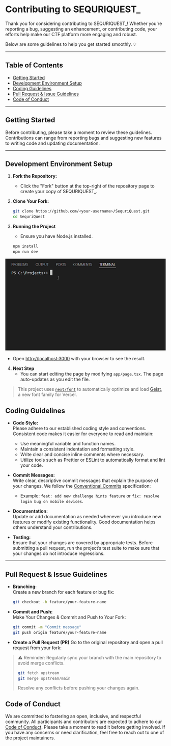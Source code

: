 # Contributing to SEQURIQUEST_

Thank you for considering contributing to SEQURIQUEST_! Whether you're reporting a bug, suggesting an enhancement, or contributing code, your efforts help make our CTF platform more engaging and robust.

Below are some guidelines to help you get started smoothly. 💡

---

## Table of Contents

- [Getting Started](#getting-started)
- [Development Environment Setup](#development-environment-setup)
- [Coding Guidelines](#coding-guidelines)
- [Pull Request & Issue Guidelines](#pull-request--issue-guidelines)
- [Code of Conduct](#code-of-conduct)

---

## Getting Started

Before contributing, please take a moment to review these guidelines. Contributions can range from reporting bugs and suggesting new features to writing code and updating documentation.

---

## Development Environment Setup

1. **Fork the Repository:**
   - Click the "Fork" button at the top-right of the repository page to create your copy of SEQURIQUEST_.

2. **Clone Your Fork:**
   ```bash
   git clone https://github.com/<your-username>/SequriQuest.git
   cd SequriQuest
   ```

3. **Running the Project**
    - Ensure you have Node.js installed.
   ```bash
   npm install
   npm run dev
   ```
![CLI Demo](cli.gif)




- Open [http://localhost:3000](http://localhost:3000) with your browser to see the result.

4. **Next Step**
    - You can start editing the page by modifying `app/page.tsx`. The page auto-updates as you edit the file.

>This project uses [`next/font`](https://nextjs.org/docs/app/building-your-application/optimizing/fonts) to automatically optimize and load [Geist](https://vercel.com/font), a new font family for Vercel.

## Coding Guidelines

- **Code Style:**  
  Please adhere to our established coding style and conventions. Consistent code makes it easier for everyone to read and maintain:
  - Use meaningful variable and function names.
  - Maintain a consistent indentation and formatting style.
  - Write clear and concise inline comments where necessary.
  - Utilize tools such as Prettier or ESLint to automatically format and lint your code.

- **Commit Messages:**  
  Write clear, descriptive commit messages that explain the purpose of your changes. We follow the [Conventional Commits](https://www.conventionalcommits.org/) specification:
  - Example: `feat: add new challenge hints feature` or `fix: resolve login bug on mobile devices`.

- **Documentation:**  
  Update or add documentation as needed whenever you introduce new features or modify existing functionality. Good documentation helps others understand your contributions.

- **Testing:**  
  Ensure that your changes are covered by appropriate tests. Before submitting a pull request, run the project’s test suite to make sure that your changes do not introduce regressions.

---

## Pull Request & Issue Guidelines

- **Branching:**  
  Create a new branch for each feature or bug fix:
  ```bash
  git checkout -b feature/your-feature-name
  ```

- **Commit and Push:**  
  Make Your Changes & Commit and Push to Your Fork:
  ```bash
  git commit -m "Commit message"
  git push origin feature/your-feature-name
  ```

- **Create a Pull Request (PR)**
  Go to the original repository and open a pull request from your fork:

>⚠️ Reminder: Regularly sync your branch with the main repository to avoid merge conflicts.
> ```bash
>git fetch upstream
>git merge upstream/main  
>```
>Resolve any conflicts before pushing your changes again.


## Code of Conduct

We are committed to fostering an open, inclusive, and respectful community. All participants and contributors are expected to adhere to our [Code of Conduct](CODE_OF_CONDUCT.md). Please take a moment to read it before getting involved. If you have any concerns or need clarification, feel free to reach out to one of the project maintainers.
